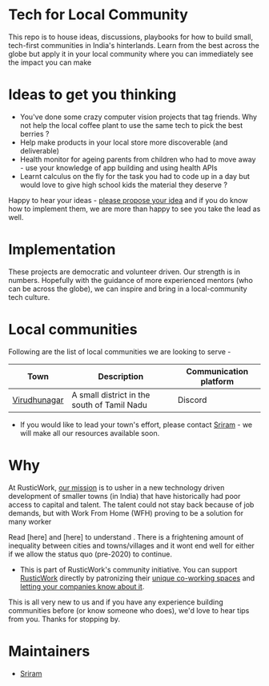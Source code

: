 # Tech for Local Community

This repo is to house ideas, discussions, playbooks for how to build small, tech-first communities in India's hinterlands. Learn from the best across the globe
but apply it in your local community where you can immediately see the impact you can make

# Ideas to get you thinking

- You've done some crazy computer vision projects that tag friends. Why not help the local coffee plant to use the same tech to pick the best berries ?
- Help make products in your local store more discoverable (and deliverable)
- Health monitor for ageing parents from children who had to move away - use your knowledge of app building and using health APIs
- Learnt calculus on the fly for the task you had to code up in a day but would love to give high school kids the material they deserve ?

Happy to hear your ideas - [please propose your idea]() and if you do know how to implement them, we are more than happy to see you take the lead as well.

# Implementation

These projects are democratic and volunteer driven. Our strength is in numbers. Hopefully with the guidance of more experienced mentors (who can be across the globe), we can inspire and bring in a local-community tech culture.

# Local communities

Following are the list of local communities we are looking to serve -

| Town                          | Description                                 | Communication platform |
| ----------------------------- | ------------------------------------------- | ---------------------- |
| [Virudhunagar](wikipedia-vnr) | A small district in the south of Tamil Nadu | Discord                |

- If you would like to lead your town's effort, please contact [Sriram]() - we will make all our resources available soon.

# Why

At RusticWork, [our mission](https://www.rusticwork.in/post/why-now) is to usher in a new technology driven development of smaller towns (in India) that have historically had poor access to capital and talent. The talent could not stay back because of job demands, but with Work From Home (WFH) proving to be a solution for many worker

Read [here] and [here] to understand . There is a frightening amount of inequality between cities and towns/villages and it wont end well for either if we allow the status quo (pre-2020) to continue.

- This is part of RusticWork's community initiative. You can support [RusticWork](https://rusticwork.in) directly by patronizing their [unique co-working spaces](https://app.rusticwork.in) and [letting your companies know about it](https://www.rusticwork.in/company-letter).

This is all very new to us and if you have any experience building communities before (or know someone who does), we'd love to hear tips from you. Thanks for stopping by.

# Maintainers

- [Sriram](https://github.com/late-warrior)
